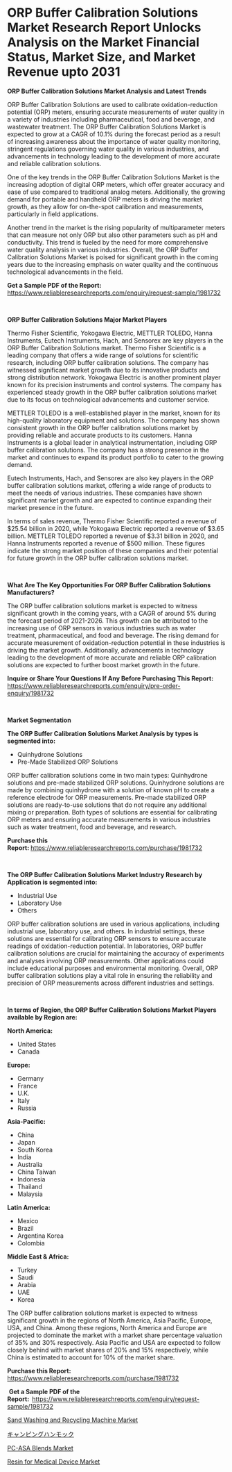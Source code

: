 <p><h1>ORP Buffer Calibration Solutions Market Research Report Unlocks Analysis on the Market Financial Status, Market Size, and Market Revenue upto 2031</h1></p><p><strong>ORP Buffer Calibration Solutions Market Analysis and Latest Trends</strong></p>
<p><p>ORP Buffer Calibration Solutions are used to calibrate oxidation-reduction potential (ORP) meters, ensuring accurate measurements of water quality in a variety of industries including pharmaceutical, food and beverage, and wastewater treatment. The ORP Buffer Calibration Solutions Market is expected to grow at a CAGR of 10.1% during the forecast period as a result of increasing awareness about the importance of water quality monitoring, stringent regulations governing water quality in various industries, and advancements in technology leading to the development of more accurate and reliable calibration solutions.</p><p>One of the key trends in the ORP Buffer Calibration Solutions Market is the increasing adoption of digital ORP meters, which offer greater accuracy and ease of use compared to traditional analog meters. Additionally, the growing demand for portable and handheld ORP meters is driving the market growth, as they allow for on-the-spot calibration and measurements, particularly in field applications.</p><p>Another trend in the market is the rising popularity of multiparameter meters that can measure not only ORP but also other parameters such as pH and conductivity. This trend is fueled by the need for more comprehensive water quality analysis in various industries. Overall, the ORP Buffer Calibration Solutions Market is poised for significant growth in the coming years due to the increasing emphasis on water quality and the continuous technological advancements in the field.</p></p>
<p><strong>Get a Sample PDF of the Report:&nbsp;</strong> <a href="https://www.reliableresearchreports.com/enquiry/request-sample/1981732">https://www.reliableresearchreports.com/enquiry/request-sample/1981732</a></p>
<p>&nbsp;</p>
<p><strong>ORP Buffer Calibration Solutions Major Market Players</strong></p>
<p><p>Thermo Fisher Scientific, Yokogawa Electric, METTLER TOLEDO, Hanna Instruments, Eutech Instruments, Hach, and Sensorex are key players in the ORP Buffer Calibration Solutions market. Thermo Fisher Scientific is a leading company that offers a wide range of solutions for scientific research, including ORP buffer calibration solutions. The company has witnessed significant market growth due to its innovative products and strong distribution network. Yokogawa Electric is another prominent player known for its precision instruments and control systems. The company has experienced steady growth in the ORP buffer calibration solutions market due to its focus on technological advancements and customer service.</p><p>METTLER TOLEDO is a well-established player in the market, known for its high-quality laboratory equipment and solutions. The company has shown consistent growth in the ORP buffer calibration solutions market by providing reliable and accurate products to its customers. Hanna Instruments is a global leader in analytical instrumentation, including ORP buffer calibration solutions. The company has a strong presence in the market and continues to expand its product portfolio to cater to the growing demand.</p><p>Eutech Instruments, Hach, and Sensorex are also key players in the ORP buffer calibration solutions market, offering a wide range of products to meet the needs of various industries. These companies have shown significant market growth and are expected to continue expanding their market presence in the future.</p><p>In terms of sales revenue, Thermo Fisher Scientific reported a revenue of $25.54 billion in 2020, while Yokogawa Electric reported a revenue of $3.65 billion. METTLER TOLEDO reported a revenue of $3.31 billion in 2020, and Hanna Instruments reported a revenue of $500 million. These figures indicate the strong market position of these companies and their potential for future growth in the ORP buffer calibration solutions market.</p></p>
<p>&nbsp;</p>
<p><strong>What Are The Key Opportunities For ORP Buffer Calibration Solutions Manufacturers?</strong></p>
<p><p>The ORP buffer calibration solutions market is expected to witness significant growth in the coming years, with a CAGR of around 5% during the forecast period of 2021-2026. This growth can be attributed to the increasing use of ORP sensors in various industries such as water treatment, pharmaceutical, and food and beverage. The rising demand for accurate measurement of oxidation-reduction potential in these industries is driving the market growth. Additionally, advancements in technology leading to the development of more accurate and reliable ORP calibration solutions are expected to further boost market growth in the future.</p></p>
<p><strong>Inquire or Share Your Questions If Any Before Purchasing This Report:</strong> <a href="https://www.reliableresearchreports.com/enquiry/pre-order-enquiry/1981732">https://www.reliableresearchreports.com/enquiry/pre-order-enquiry/1981732</a></p>
<p>&nbsp;</p>
<p><strong>Market Segmentation</strong></p>
<p><strong>The ORP Buffer Calibration Solutions Market Analysis by types is segmented into:</strong></p>
<p><ul><li>Quinhydrone Solutions</li><li>Pre-Made Stabilized ORP Solutions</li></ul></p>
<p><p>ORP buffer calibration solutions come in two main types: Quinhydrone solutions and pre-made stabilized ORP solutions. Quinhydrone solutions are made by combining quinhydrone with a solution of known pH to create a reference electrode for ORP measurements. Pre-made stabilized ORP solutions are ready-to-use solutions that do not require any additional mixing or preparation. Both types of solutions are essential for calibrating ORP meters and ensuring accurate measurements in various industries such as water treatment, food and beverage, and research.</p></p>
<p><strong>Purchase this Report:&nbsp;</strong><a href="https://www.reliableresearchreports.com/purchase/1981732">https://www.reliableresearchreports.com/purchase/1981732</a></p>
<p>&nbsp;</p>
<p><strong>The ORP Buffer Calibration Solutions Market Industry Research by Application is segmented into:</strong></p>
<p><ul><li>Industrial Use</li><li>Laboratory Use</li><li>Others</li></ul></p>
<p><p>ORP buffer calibration solutions are used in various applications, including industrial use, laboratory use, and others. In industrial settings, these solutions are essential for calibrating ORP sensors to ensure accurate readings of oxidation-reduction potential. In laboratories, ORP buffer calibration solutions are crucial for maintaining the accuracy of experiments and analyses involving ORP measurements. Other applications could include educational purposes and environmental monitoring. Overall, ORP buffer calibration solutions play a vital role in ensuring the reliability and precision of ORP measurements across different industries and settings.</p></p>
<p>&nbsp;</p>
<p><strong>In terms of Region, the ORP Buffer Calibration Solutions Market Players available by Region are:</strong></p>
<p>
    <p> <strong> North America: </strong>
        <ul>
            <li>United States</li>
            <li>Canada</li>
        </ul>
        </p> 
    <p> <strong> Europe: </strong>
        <ul>
            <li>Germany</li>
            <li>France</li>
            <li>U.K.</li>
            <li>Italy</li>
            <li>Russia</li>
        </ul>
        </p> 
    <p> <strong> Asia-Pacific: </strong>
        <ul>
            <li>China</li>
            <li>Japan</li>
            <li>South Korea</li>
            <li>India</li>
            <li>Australia</li>
            <li>China Taiwan</li>
            <li>Indonesia</li>
            <li>Thailand</li>
            <li>Malaysia</li>
        </ul>
        </p> 
    <p> <strong> Latin America: </strong>
        <ul>
            <li>Mexico</li>
            <li>Brazil</li>
            <li>Argentina Korea</li>
            <li>Colombia</li>
        </ul>
        </p> 
    <p> <strong> Middle East & Africa: </strong>
        <ul>
            <li>Turkey</li>
            <li>Saudi</li>
            <li>Arabia</li>
            <li>UAE</li>
            <li>Korea</li>
        </ul>
    </p>
    </p>
<p><p>The ORP buffer calibration solutions market is expected to witness significant growth in the regions of North America, Asia Pacific, Europe, USA, and China. Among these regions, North America and Europe are projected to dominate the market with a market share percentage valuation of 35% and 30% respectively. Asia Pacific and USA are expected to follow closely behind with market shares of 20% and 15% respectively, while China is estimated to account for 10% of the market share.</p></p>
<p><strong>Purchase this Report: </strong><a href="https://www.reliableresearchreports.com/purchase/1981732">https://www.reliableresearchreports.com/purchase/1981732</a></p>
<p>&nbsp;<strong>Get a Sample PDF of the Report:&nbsp;&nbsp;</strong><a href="https://www.reliableresearchreports.com/enquiry/request-sample/1981732">https://www.reliableresearchreports.com/enquiry/request-sample/1981732</a></p>
<p><strong></strong></p>
<p><p><a href="https://issuu.com/reportprime-2/docs/sand-washing-and-recycling-machine-market-size-203">Sand Washing and Recycling Machine Market</a></p><p><a href="https://github.com/nxboeu02965442/Market-Research-Report-List-1/blob/main/70103572427.md">キャンピングハンモック</a></p><p><a href="https://github.com/juniordelafrance/Market-Research-Report-List-2/blob/main/pc-asa-blends-market.md">PC-ASA Blends Market</a></p><p><a href="https://github.com/jaidynmorantestelletmjzya/Market-Research-Report-List-1/blob/main/resin-for-medical-device-market.md">Resin for Medical Device Market</a></p></p>